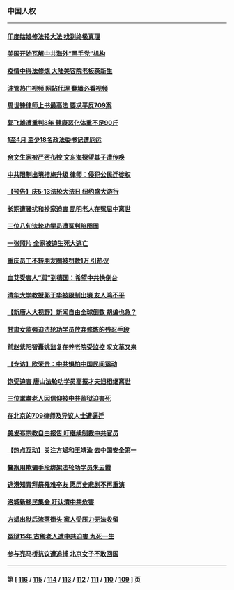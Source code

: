 ### 中国人权
---
#### [印度姑娘修法轮大法 找到终极真理](../../pages/ncid278/n13996141.md?05151645) 
#### [美国开始瓦解中共海外“黑手党”机构](../../pages/ncid278/n13995809.md?05151645) 
#### [疫情中得法修炼 大陆美容院老板获新生](../../pages/ncid278/n13995717.md?05151645) 
#### [油管热门视频 网站代理 翻墙必看视频](http://138.2.39.72:81/youtube.html?epic-marker?05151645)
#### [周世锋律师上书最高法 要求平反709案](../../pages/ncid278/n13995211.md?05151645) 
#### [郭飞雄遭重判8年 健康恶化体重不足90斤](../../pages/ncid278/n13993684.md?05151645) 
#### [1至4月 至少18名政法委书记遭厄运](../../pages/ncid278/n13992339.md?05151645) 
#### [余文生家被严密布控 文东海探望其子遭传唤](../../pages/ncid278/n13992628.md?05151645) 
#### [中共限制出境措施升级 律师：侵犯公民迁徙权](../../pages/ncid278/n13991692.md?05151645) 
#### [【预告】庆5‧13法轮大法日 纽约盛大游行](../../pages/ncid278/n13992381.md?05151645) 
#### [长期遭骚扰和抄家迫害 昆明老人在冤屈中离世](../../pages/ncid278/n13990487.md?05151645) 
#### [三位八旬法轮功学员遭冤判陷囹圄](../../pages/ncid278/n13988869.md?05151645) 
#### [一张照片 全家被迫生死大逃亡](../../pages/ncid278/n13990123.md?05151645) 
#### [重庆员工不转朋友圈被罚款1万 引热议](../../pages/ncid278/n13990047.md?05151645) 
#### [血艾受害人“润”到德国：希望中共快倒台](../../pages/ncid278/n13989323.md?05151645) 
#### [清华大学教授郭于华被限制出境 友人鸣不平](../../pages/ncid278/n13989250.md?05151645) 
#### [【新唐人大视野】新闻自由全球倒数 胡编也急？](../../pages/ncid278/n13989121.md?05151645) 
#### [甘肃女监强迫法轮功学员放弃修炼的残忍手段](../../pages/ncid278/n13988053.md?05151645) 
#### [前赵紫阳智囊姚监复在养老院受监控 叹文革又来](../../pages/ncid278/n13988681.md?05151645) 
#### [【专访】欧荣贵：中共惧怕中国民间运动](../../pages/ncid278/n13987518.md?05151645) 
#### [饱受迫害 唐山法轮功学员高振才夫妇相继离世](../../pages/ncid278/n13987209.md?05151645) 
#### [三位耄耋老人因信仰被中共监狱迫害死](../../pages/ncid278/n13986618.md?05151645) 
#### [在北京的709律师及异议人士遭逼迁](../../pages/ncid278/n13986543.md?05151645) 
#### [美发布宗教自由报告 吁继续制裁中共官员](../../pages/ncid278/n13986700.md?05151645) 
#### [【热点互动】关注方斌和王靖渝 去中国安全第一](../../pages/ncid278/n13986095.md?05151645) 
#### [警察用欺骗手段绑架法轮功学员朱云霞](../../pages/ncid278/n13985959.md?05151645) 
#### [逃港知青拜祭罹难卒友 愿历史悲剧不再重演](../../pages/ncid278/n13985618.md?05151645) 
#### [洛城新移民集会 吁认清中共危害](../../pages/ncid278/n13986012.md?05151645) 
#### [方斌出狱后流落街头 家人受压力无法收留](../../pages/ncid278/n13981951.md?05151645) 
#### [冤狱15年 古稀老人遭中共迫害 九死一生](../../pages/ncid278/n13985199.md?05151645) 
#### [参与亮马桥抗议遭追捕 北京女子不敢回国](../../pages/ncid278/n13985420.md?05151645) 

---
#### 第 [ [116](./116.md?05151645) / [115](./115.md?05151645) / [114](./114.md?05151645) / [113](./113.md?05151645) / [112](./112.md?05151645) / [111](./111.md?05151645) / [110](./110.md?05151645) / [109](./109.md?05151645) ] 页
